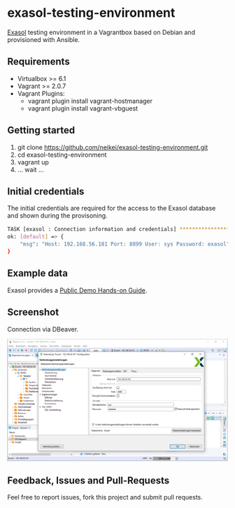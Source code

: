 # exasol-testing-environment

[Exasol](https://www.exasol.com/) testing environment in a Vagrantbox based on Debian and provisioned with Ansible.

## Requirements

- Virtualbox >= 6.1
- Vagrant >= 2.0.7
- Vagrant Plugins:
  - vagrant plugin install vagrant-hostmanager
  - vagrant plugin install vagrant-vbguest

## Getting started

1. git clone https://github.com/neikei/exasol-testing-environment.git
2. cd exasol-testing-environment
3. vagrant up
4. ... wait ...

## Initial credentials

The initial credentials are required for the access to the Exasol database and shown during the provisoning.

```bash
TASK [exasol : Connection information and credentials] *************************
ok: [default] => {
    "msg": "Host: 192.168.56.181 Port: 8899 User: sys Password: exasol"
}
```

## Example data

Exasol provides a [Public Demo Hands-on Guide](https://docs.exasol.com/get_started/publicdemo/setupguide.htm).

## Screenshot

Connection via DBeaver.

![Image](docu/screenshot.png)

## Feedback, Issues and Pull-Requests

Feel free to report issues, fork this project and submit pull requests.

